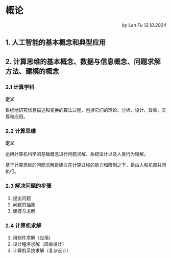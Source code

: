 # 概论

<div style="text-align: right; font-style: italic;">by Len Fu 12.10.2024</div>

## 1. 人工智能的基本概念和典型应用

## 2. 计算思维的基本概念、数据与信息概念、问题求解方法、建模的概念

### 2.1 计算学科

**定义**

系统地研究信息描述和变换的算法过程，包括它们的理论、分析、设计、效率、实现和应用。

### 2.2 计算思维

**定义**

运用计算机科学的基础概念进行问题求解、系统设计以及人类行为理解。

基于计算思维的问题求解是建立在计算过程的能力和限制之下，是由人和机器共同执行。

### 2.3 解决问题的步骤
1. 提出问题
2. 问题的抽象
3. 建模与求解

### 2.4 计算机求解
1. 用软件求解（应用）
2. 设计程序求解（简单设计）
3. 计算机系统求解（复杂设计）
